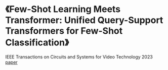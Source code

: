 # 《Few-Shot Learning Meets Transformer: Unified Query-Support Transformers for Few-Shot Classification》
IEEE Transactions on Circuits and Systems for Video Technology 2023
[paper](https://ieeexplore.ieee.org/abstract/document/10144072) &nbsp;&nbsp;

